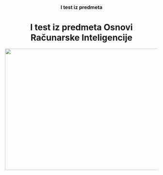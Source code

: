 
<h3 align = "center"> I test iz predmeta</h1>
<h1 align = "center"> I test iz predmeta
Osnovi Računarske Inteligencije </h1>

<p align="center">

  <img width="1000" height="400" src="">

</p>
